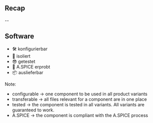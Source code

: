 ## Recap

--

## Software    

* 🛠️ konfigurierbar <!-- .element: class="fragment custom blur" -->
* 🧩 isoliert  <!-- .element: class="fragment custom blur" -->
* 😎 getestet <!-- .element: class="fragment custom blur" -->
* 🔎 A.SPICE erprobt <!-- .element: class="fragment custom blur" -->
* 📦 auslieferbar <!-- .element: class="fragment custom blur" -->

Note:

* configurable -> one component to be used in all product variants
* transferable -> all files relevant for a component are in one place
* tested -> the component is tested in all variants. All variants are guaranteed to work.
* A.SPICE -> the component is compliant with the A.SPICE process
